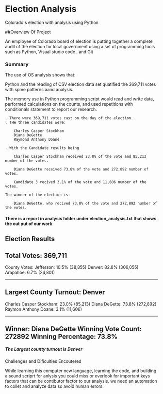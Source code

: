 # Election Analysis

Colorado's election with analysis using Python

##Overview Of Project

An employee of Colorado board of election is putting together a complete audit of the election for local government using a set of programming tools such as Python, Visual studio code , and Git

### Summary

The use of OS analysis shows that:

Python and the reading of CSV election data set quatified the 369,711 votes with spme patterns aand analysis.

The memory use in Python programming script would read and write data, performed calculations on the counts, and used repetitions with conditionals statement to report our research. 

    . There were 369,711 votes cast on the day of the election.
    . THe three candidates were:

        Charles Casper Stockham
        Diana DeGette
        Raymond Anthony Doane
    
    . With the Candidate results being 

        Charles Casper Stockham received 23.0% of the vote and 85,213 number of the votes.
        
        Diana DeGette received 73,8% of the vote and 272,892 number of votes.

        Candidate 3 recived 3.1% of the vote and 11,606 number of the votes.

    The winner of the election is:

        Diana DeGette, who recived 73,8% of the vote and 272,892 number of the votes.

#### There is a report in analysis folder under election_analysis.txt that shows the out put of our work


Election Results
-------------------------
Total Votes: 369,711
-------------------------
County Votes:
Jefferson: 10.5% (38,855) 
Denver: 82.8% (306,055) 
Arapahoe: 6.7% (24,801) 

-------------------------
Largest County Turnout: Denver
-------------------------

Charles Casper Stockham: 23.0% (85,213)
Diana DeGette: 73.8% (272,892)
Raymon Anthony Doane: 3.1% (11,606)

-------------------------
Winner: Diana DeGette
Winning Vote Count: 272892 
Winning Percentage: 73.8%
-------------------------

##### The Largest county turnout is Denver

Challenges and Dificulties Encoutered

While learning this computer new language, learning the code, and building a sound scriprt for anlysis you could miss or overlook for important keys factors that can be contibutor factor to our analysis. we need an automation to collet and analyze data so avoid human errors.






